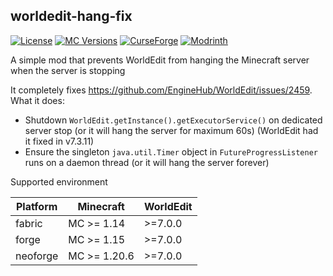 ## worldedit-hang-fix

[![License](https://img.shields.io/github/license/Fallen-Breath/worldedit-hang-fix.svg)](http://www.gnu.org/licenses/lgpl-3.0.html)
[![MC Versions](https://cf.way2muchnoise.eu/versions/For%20MC_1122137_all.svg)](https://www.curseforge.com/minecraft/mc-mods/worldedit-hang-fix)
[![CurseForge](https://cf.way2muchnoise.eu/full_1122137_downloads.svg)](https://legacy.curseforge.com/minecraft/mc-mods/worldedit-hang-fix)
[![Modrinth](https://img.shields.io/modrinth/dt/uz1wuff3?label=Modrinth%20Downloads)](https://modrinth.com/project/worldedit-hang-fix)

A simple mod that prevents WorldEdit from hanging the Minecraft server when the server is stopping

It completely fixes https://github.com/EngineHub/WorldEdit/issues/2459. What it does:

- Shutdown `WorldEdit.getInstance().getExecutorService()` on dedicated server stop (or it will hang the server for maximum 60s) (WorldEdit had it fixed in v7.3.11)
- Ensure the singleton `java.util.Timer` object in `FutureProgressListener` runs on a daemon thread (or it will hang the server forever)

Supported environment

| Platform | Minecraft    | WorldEdit |
|----------|--------------|-----------|
| fabric   | MC >= 1.14   | >=7.0.0   |
| forge    | MC >= 1.15   | >=7.0.0   |
| neoforge | MC >= 1.20.6 | >=7.0.0   |

